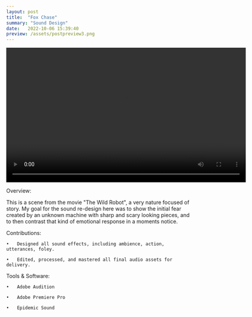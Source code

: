 ```yaml
---
layout: post
title:  "Fox Chase"
summary: "Sound Design"
date:   2022-10-06 15:39:40
preview: /assets/postpreview3.png
---
```


<video width="640" height="360" controls>
  <source src="/assets/video3.mp4" type="video/mp4">
</video>

Overview:

This is a scene from the movie "The Wild Robot", a very nature focused of story. My goal for the sound re-design here was to show the initial fear created by an unknown machine with sharp and scary looking pieces, and to then contrast that kind of emotional response in a moments notice.

Contributions:

	•	Designed all sound effects, including ambience, action, utterances, foley.

	•	Edited, processed, and mastered all final audio assets for delivery.

Tools & Software:

	•	Adobe Audition

	•	Adobe Premiere Pro

	•	Epidemic Sound
